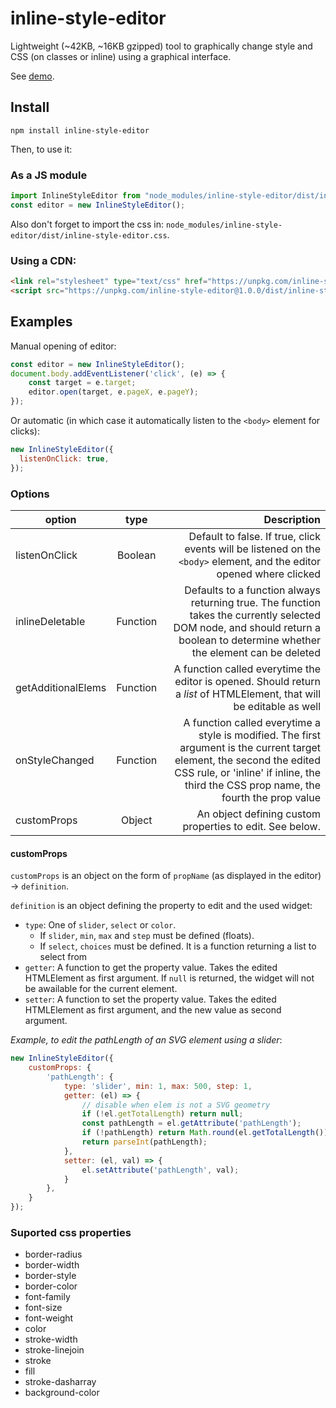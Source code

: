 # inline-style-editor
Lightweight (~42KB, ~16KB gzipped) tool to graphically change style and CSS (on classes or inline) using a graphical interface.

See [demo](https://qpincon.github.io/inline-style-editor/).

## Install
```
npm install inline-style-editor
```

Then, to use it:

### As a JS module
```js
import InlineStyleEditor from "node_modules/inline-style-editor/dist/inline-style-editor.mjs";
const editor = new InlineStyleEditor();
```
Also don't forget to import the css in: `node_modules/inline-style-editor/dist/inline-style-editor.css`.


### Using a CDN:
```html
<link rel="stylesheet" type="text/css" href="https://unpkg.com/inline-style-editor@1.0.0/dist/inline-style-editor.css" />
<script src="https://unpkg.com/inline-style-editor@1.0.0/dist/inline-style-editor.js"></script>
```

## Examples
Manual opening of editor:
```js
const editor = new InlineStyleEditor();
document.body.addEventListener('click', (e) => {
    const target = e.target;
    editor.open(target, e.pageX, e.pageY);
});
```
Or automatic (in which case it automatically listen to the `<body>` element for clicks):
```js
new InlineStyleEditor({
  listenOnClick: true,
});
```

### Options
| option        | type           | Description  |
| ------------- |:-------------:| -----:|
| listenOnClick      | Boolean | Default to false. If true, click events will be listened on the `<body>` element, and the editor opened where clicked |
| inlineDeletable      | Function | Defaults to a function always returning true. The function takes the currently selected DOM node, and should return a boolean to determine whether the element can be deleted  |
| getAdditionalElems      | Function      |   A function called everytime the editor is opened. Should return a *list* of HTMLElement, that will be editable as well |
| onStyleChanged      | Function      |   A function called everytime a style is modified. The first argument is the current target element, the second the edited CSS rule, or 'inline' if inline, the third the CSS prop name, the fourth the prop value |
| customProps      | Object      |   An object defining custom properties to edit. See below. |

#### customProps

`customProps` is an object on the form of `propName` (as displayed in the editor) -> `definition`. 

`definition` is an object defining the property to edit and the used widget:
- `type`: One of `slider`, `select` or `color`. 
    - If `slider`, `min`, `max` and `step` must be defined (floats).
    - If `select`, `choices` must be defined. It is a function returning a list to select from
- `getter`: A function to get the property value. Takes the edited HTMLElement as first argument. If `null` is returned, the widget will not be awailable for the current element.
- `setter`: A function to set the property value. Takes the edited HTMLElement as first argument, and the new value as second argument.

_Example, to edit the pathLength of an SVG element using a slider_:
```js
new InlineStyleEditor({
    customProps: {
        'pathLength': {
            type: 'slider', min: 1, max: 500, step: 1,
            getter: (el) => {
                // disable when elem is not a SVG geometry
                if (!el.getTotalLength) return null;
                const pathLength = el.getAttribute('pathLength');
                if (!pathLength) return Math.round(el.getTotalLength());
                return parseInt(pathLength);
            },
            setter: (el, val) => {
                el.setAttribute('pathLength', val);
            }
        },
    }
});
```

### Suported css properties

- border-radius
- border-width
- border-style
- border-color
- font-family
- font-size
- font-weight
- color
- stroke-width
- stroke-linejoin
- stroke
- fill
- stroke-dasharray
- background-color
